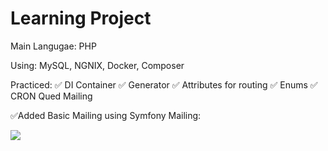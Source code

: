 # Learning Project

Main Langugae: PHP

Using: MySQL, NGNIX, Docker, Composer

Practiced:
✅ DI Container
✅ Generator
✅ Attributes for routing
✅ Enums
✅ CRON Qued Mailing

✅Added Basic Mailing using Symfony Mailing:

![](https://github.com/NNishnianidze/Learning-Project/blob/master/Gifs/mailHog.gif)
